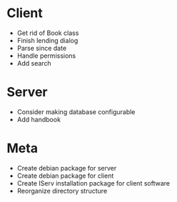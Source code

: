 Client
======
- Get rid of Book class
- Finish lending dialog
- Parse since date
- Handle permissions
- Add search

Server
======
- Consider making database configurable
- Add handbook

Meta
====
- Create debian package for server
- Create debian package for client
- Create IServ installation package for client software
- Reorganize directory structure

